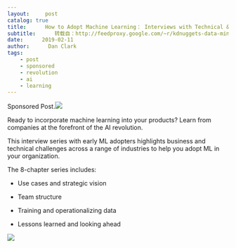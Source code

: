 ```yaml
---
layout:     post
catalog: true
title:      How to Adopt Machine Learning： Interviews with Technical & Business Leaders
subtitle:      转载自：http://feedproxy.google.com/~r/kdnuggets-data-mining-analytics/~3/MVOvoZ4A87c/activestate-adopt-machine-learning.html
date:      2019-02-11
author:      Dan Clark
tags:
    - post
    - sponsored
    - revolution
    - ai
    - learning
---
```


Sponsored Post.![](http://feedproxy.google.com/images/activestate-adopt-machine-learning-600.jpg)


Ready to incorporate machine learning into your products? Learn from companies at the forefront of the AI revolution.

This interview series with early ML adopters highlights business and technical challenges across a range of industries to help you adopt ML in your organization.

The 8-chapter series includes:

- Use cases and strategic vision

- Team structure

- Training and operationalizing data

- Lessons learned and looking ahead


 ![](http://feedproxy.google.com/images/activestate-read-series-button-180.png)

